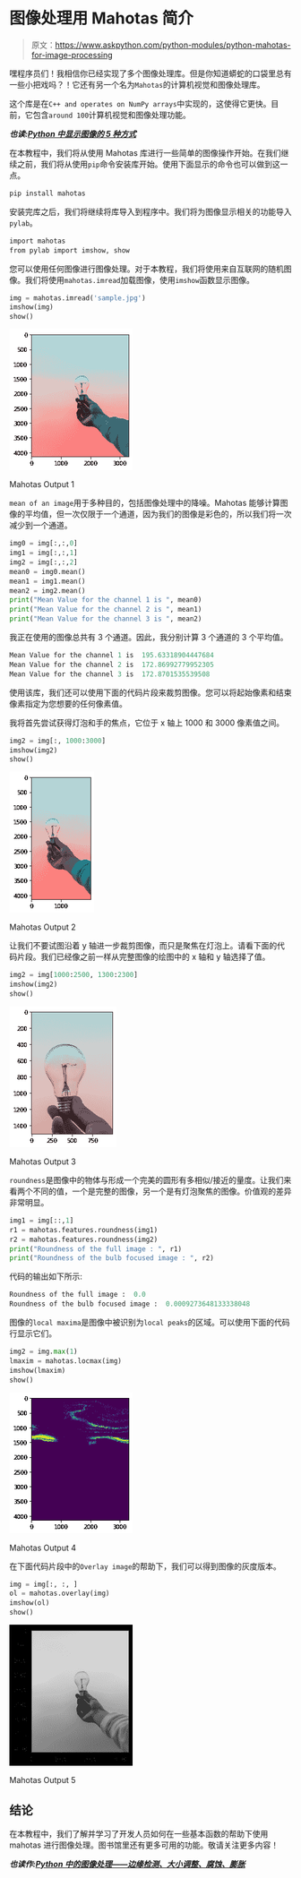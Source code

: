 # 图像处理用 Mahotas 简介

> 原文：<https://www.askpython.com/python-modules/python-mahotas-for-image-processing>

嘿程序员们！我相信你已经实现了多个图像处理库。但是你知道蟒蛇的口袋里总有一些小把戏吗？！它还有另一个名为`Mahotas`的计算机视觉和图像处理库。

这个库是在`C++ and operates on NumPy arrays`中实现的，这使得它更快。目前，它包含`around 100`计算机视觉和图像处理功能。

***也读:[Python 中显示图像的 5 种方式](https://www.askpython.com/python/examples/display-images-using-python)***

在本教程中，我们将从使用 Mahotas 库进行一些简单的图像操作开始。在我们继续之前，我们将从使用`pip`命令安装库开始。使用下面显示的命令也可以做到这一点。

```py
pip install mahotas

```

安装完库之后，我们将继续将库导入到程序中。我们将为图像显示相关的功能导入`pylab`。

```py
import mahotas
from pylab import imshow, show

```

您可以使用任何图像进行图像处理。对于本教程，我们将使用来自互联网的随机图像。我们将使用`mahotas.imread`加载图像，使用`imshow`函数显示图像。

```py
img = mahotas.imread('sample.jpg')
imshow(img)
show()

```

![Mahotas Output 1](img/a6d7c2a1775736bebde2818056b8b1f9.png)

Mahotas Output 1

`mean of an image`用于多种目的，包括图像处理中的降噪。Mahotas 能够计算图像的平均值，但一次仅限于一个通道，因为我们的图像是彩色的，所以我们将一次减少到一个通道。

```py
img0 = img[:,:,0]
img1 = img[:,:,1]
img2 = img[:,:,2]
mean0 = img0.mean() 
mean1 = img1.mean()
mean2 = img2.mean() 
print("Mean Value for the channel 1 is ", mean0) 
print("Mean Value for the channel 2 is ", mean1)
print("Mean Value for the channel 3 is ", mean2)

```

我正在使用的图像总共有 3 个通道。因此，我分别计算 3 个通道的 3 个平均值。

```py
Mean Value for the channel 1 is  195.63318904447684
Mean Value for the channel 2 is  172.86992779952305
Mean Value for the channel 3 is  172.8701535539508

```

使用该库，我们还可以使用下面的代码片段来裁剪图像。您可以将起始像素和结束像素指定为您想要的任何像素值。

我将首先尝试获得灯泡和手的焦点，它位于 x 轴上 1000 和 3000 像素值之间。

```py
img2 = img[:, 1000:3000]  
imshow(img2) 
show() 

```

![Mahotas Output 2](img/1f96f4bef3526a69b98310786908b224.png)

Mahotas Output 2

让我们不要试图沿着 y 轴进一步裁剪图像，而只是聚焦在灯泡上。请看下面的代码片段。我们已经像之前一样从完整图像的绘图中的 x 轴和 y 轴选择了值。

```py
img2 = img[1000:2500, 1300:2300]  
imshow(img2) 
show() 

```

![Mahotas Output 3](img/dd548113dc29630720419799c5c61ffb.png)

Mahotas Output 3

`roundness`是图像中的物体与形成一个完美的圆形有多相似/接近的量度。让我们来看两个不同的值，一个是完整的图像，另一个是有灯泡聚焦的图像。价值观的差异非常明显。

```py
img1 = img[::,1]
r1 = mahotas.features.roundness(img1) 
r2 = mahotas.features.roundness(img2) 
print("Roundness of the full image : ", r1)
print("Roundness of the bulb focused image : ", r2)

```

代码的输出如下所示:

```py
Roundness of the full image :  0.0
Roundness of the bulb focused image :  0.0009273648133338048

```

图像的`local maxima`是图像中被识别为`local peaks`的区域。可以使用下面的代码行显示它们。

```py
img2 = img.max(1)
lmaxim = mahotas.locmax(img) 
imshow(lmaxim)
show()

```

![Mahotas Output 4](img/e950d4522a2ab8192dd2fe91d4835d44.png)

Mahotas Output 4

在下面代码片段中的`Overlay image`的帮助下，我们可以得到图像的灰度版本。

```py
img = img[:, :, ]  
ol = mahotas.overlay(img) 
imshow(ol) 
show()

```

![Mahotas Output 5](img/3b3d4c117a26a83f87e542e71e22049a.png)

Mahotas Output 5

## 结论

在本教程中，我们了解并学习了开发人员如何在一些基本函数的帮助下使用 mahotas 进行图像处理。图书馆里还有更多可用的功能。敬请关注更多内容！

***也读作:[Python 中的图像处理——边缘检测、大小调整、腐蚀、膨胀](https://www.askpython.com/python/examples/image-processing-in-python)***